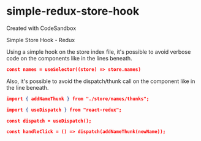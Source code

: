 # simple-redux-store-hook

Created with CodeSandbox

Simple Store Hook - Redux

Using a simple hook on the store index file,
it's possible to avoid verbose code on the components
like in the lines beneath.

```json
const names = useSelector((store) => store.names)
```

Also, it's possible to avoid the dispatch/thunk call
on the component like in the line beneath.

```json
import { addNameThunk } from "./store/names/thunks";

import { useDispatch } from "react-redux";

const dispatch = useDispatch();

const handleClick = () => dispatch(addNameThunk(newName));
```
